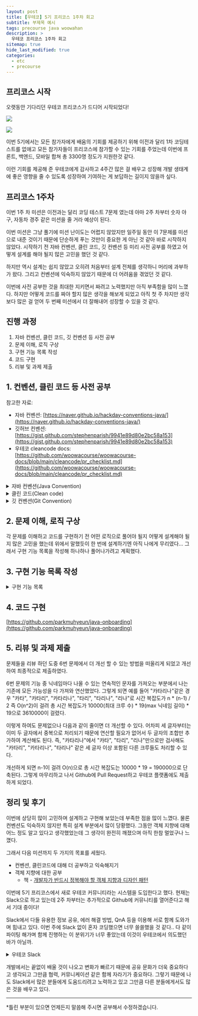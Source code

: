 ```yaml
---
layout: post
title: [우테코] 5기 프리코스 1주차 회고
subtitle: 부제목 예시
tags: precourse java woowahan
description: >
  우테코 프리코스 1주차 회고
sitemap: true
hide_last_modified: true
categories:
  - etc
  - precourse
---
```


## 프리코스 시작

오랫동안 기다리던 우테코 프리코스가 드디어 시작되었다!

![](/assets//img/blog/etc/precourse/w1_1.PNG)

![](/assets//img/blog/etc/precourse/w1_2.PNG)

이번 5기에서는 모든 참가자에게 배움의 기회를 제공하기 위해 이전과 달리 1차 코딩테스트를 없애고 모든 참가자들이 프리코스에 참가할 수 있는 기회를 주었는데 이번에 프론트, 백엔드, 모바일 합쳐 총 3300명 정도가 지원한것 같다.

이런 기회를 제공해 준 우테코에게 감사하고 4주간 많은 걸 배우고 성장해 개발 생태계에 좋은 영향을 줄 수 있도록 성장하여 기여하는 게 보답하는 길이지 않을까 싶다.

## 프리코스 1주차

이번 1주 차 미션은 이전과는 달리 코딩 테스트 7문제 였는데 아마 2주 차부터 숫자 야구, 자동차 경주 같은 미션을 줄 거라 예상이 된다.

이번 미션은 그냥 풀기에 미션 난이도는 어렵지 않았지만 일주일 동안 이 7문제를 미션으로 내준 것이기 때문에 단순하게 푸는 것만이 중요한 게 아닌 것 같아 바로 시작하지 않았다. 시작하기 전 자바 컨벤션, 클린 코드, 깃 컨벤션 등 미리 사전 공부를 하였고 어떻게 설계를 해야 될지 많은 고민을 했던 것 같다.

하지만 역시 설계는 쉽지 않았고 오히려 처음부터 설계 전체를 생각하니 머리에 과부하가 왔다. 그리고 컨벤션에 익숙하지 않았기 때문에 더 어려움을 겪었던 것 같다.

이번에 사전 공부한 것을 최대한 지키면서 짜려고 노력했지만 아직 부족함을 많이 느꼈다. 하지만 어떻게 코드를 짜야 할지 많은 생각을 해보게 되었고 아직 첫 주 차지만 생각보다 많은 걸 얻어 두 번째 미션에서 더 잘해내어 성장할 수 있을 것 같다.

## 진행 과정

1. 자바 컨벤션, 클린 코드, 깃 컨벤션 등 사전 공부
2. 문제 이해, 로직 구상
3. 구현 기능 목록 작성
4. 코드 구현
5. 리뷰 및 과제 제출

## 1. 컨벤션, 클린 코드 등 사전 공부
참고한 자료:
- 자바 컨벤션: [https://naver.github.io/hackday-conventions-java/](https://naver.github.io/hackday-conventions-java/)
- 깃허브 컨벤션: [https://gist.github.com/stephenparish/9941e89d80e2bc58a153](https://gist.github.com/stephenparish/9941e89d80e2bc58a153)
- 우테코 cleancode docs: [https://github.com/woowacourse/woowacourse-docs/blob/main/cleancode/pr_checklist.md](https://github.com/woowacourse/woowacourse-docs/blob/main/cleancode/pr_checklist.md)

<details>
<summary>자바 컨벤션(Java Convention)</summary>
<div markdown="1">

### 공통(Common)
- 변수명, 클래스명, 메서드명 등에는 영문/숫자/언더스코어만 허용
- 한국어 발음대로 표기 금지
    - 좋은 예 - asset(자산)
    - 나쁜 예 - jasan(자산)

### 패키지(Package)
- 패키지 이름은 소문자로 구성
  - ex) package com.mu.apigateway

### 인터페이스(Interface)
- 인터페이스 이름에 대문자 카멜표기법 적용
    - ex) CamelCase
- 인터페이스 이름에 명사/형용사 사용

### 클래스(Class)
- 클래스 이름에 대문자 카멜표기법 적용
    - ex) CamelCase
- 클래스 이름에 명사 사용
- 테스트 클래스는 ‘Test’로 끝맺음

### 메서드(Method)
- 메서드 이름에 소문자 카멜표기법 적용
    - camelCase
- 메서드 이름은 동사/전치사로 시작
    - ex) toString(), renderHtml()

### 변수(Variable)
- 상수는 대문자와 언더스코어로 구성
    - ex) public final int CHECK = 1;
    - ex) public final String SECRET_KEY = “secret”;
- 변수에 소문자 카멜표기법 적용
    - ex) private int accessToken;

</div>
</details>

<details>
<summary>클린 코드(Clean code)</summary>
<div markdown="1">
  
### 추가 체크리스트
- 한 메서드에 오직 한 단계의 들여쓰기(indent)만 허용했는지?
- else 예약어를 쓰지 않았는가?
- 모든 원시값과 문자열을 포장했는가? 
- 콜렉션에 대해 일급 콜렉션을 적용했는가?
- 3개 이상의 인스턴스 변수를 가진 클래스를 구현하지 않았는가?
- getter/setter 없이 구현했는가?
  - 단, DTO는 허용
- 메소드의 인자 수를 제한했는가?
  - 최대 3개 까지 허용, 가능하면 줄이기 위해 노력
- 코드 한 줄에 점(.)을 하나만 허용했는가?
- 메소드가 한가지 일만 담당하도록 구현했는가?
- 클래스를 작게 유지하기 위해 노력했는가?

</div>
</details>

<details>
<summary>깃 컨벤션(Git Convention)</summary>
<div markdown="1">

## 커밋 메시지 형식
```
<type>(<scope>): <subject>
<BLANK LINE>
<body>
<BLANK LINE>
<footer>
```

커밋 메시지의 기본형식은 위와 같고 100자를 넘을 수 없습니다.

### type
- feat : 새로운 기능 추가
- fix : 버그 수정
- docs : 문서 수정
- style: 코드 포맷 변경
- refactor : 코드 리팩토링
- test : 테스트 코드 추가
- chore : 빌드, 패키지 매니저 수정

### scope
커밋 변경 위치를 지정
- ex) $location, $browser, $compile, $rootScope, ngHref, ngClick, ngView, etc...

### subject
코드 변경 사항에 대한 짧은 요약
- 현재 시제의 명령어 사용
- 첫글자 대문자 사용 X
- 끝에 점(.) 사용 X

### body
변화에 대한 동기와 이전 행동과의 대조를 포함
- 현재 시제의 명령어 사용

### footer
모든 주요 변경 사항에 대한 설명, 정당성 및 마이그레이션 참고사항

## 참고 예제
```
feat($browser): onUrlChange event (popstate/hashchange/polling)

Added new event to $browser:
- forward popstate event if available
- forward hashchange event if popstate not available
- do polling when neither popstate nor hashchange available

Breaks $browser.onHashChange, which was removed (use onUrlChange instead)
```

```
docs(guide): updated fixed docs from Google Docs

Couple of typos fixed:
- indentation
- batchLogbatchLog -> batchLog
- start periodic checking
- missing brace
```

```
style($location): add couple of missing semi colons
```

</div>
</details>

## 2. 문제 이해, 로직 구상
각 문제를 이해하고 코드를 구현하기 전 어떤 로직으로 풀어야 될지 어떻게 설계해야 될지 많은 고민을 했는데 위에서 말했듯이 한 번에 설계하기엔 아직 나에게 무리였다...  그래서 구현 기능 목록을 작성해 하나하나 풀어나가려고 계획했다.

## 3. 구현 기능 목록 작성

<details>
<summary>구현 기능 목록</summary>
<div markdown="1">

# 🚀 구현할 기능 목록

--- 

## PROBLEM1

페이지 오류 검사
- 페이지 범위 (3 ~ 398) 벗어날 시 예외 처리
- 왼쪽페이지 홀수 && 오른쪽 페이지 짝수 아닐시 예외 처리
- 왼쪽 페이지 +1 = 오른쪽 페이지가 아닐시 예외 처리

해당 페이지의 가장 큰 숫자 계산
- 각 자리 수 더한 것, 각 자리 수 곱한 것 중 큰 것 반환

점수 비교
- 포비가 이기면 1 반한
- 크롱이 이기면 2 반환
- 무승부시 0 반환

## PROBLEM2

연속된 중복 문자 제거
- 연속된 중복 문자는 한번에 제거
- 연속된 중복 문자가 없을때 까지 반복 후 반환
  - 반환한 문자열이 같은 경우
  - "" 공백인 경우

## PROBLEM3

각 자리수로 분할

해당 숫자가 3, 6, 9인지 검사

number까지 손뼉 수 계산

## PROBLEM4

반대 문자로 변경
- ' ' -> ' '
- 대문자, 소문자 구별
- 맞는 페어 문자로 변경(끝 번호 - 자기 번호 + 시작 번호)

## PROBLEM5

높은 금액 순으로 바꿀 수 있는 화폐로 교환
- 50000 -> 10000 -> 5000 -> 1000 -> 500 -> 100 -> 50 -> 10 -> 1

## PROBLEM6

닉네임마다 나올 수 있는 연속적인 문자 저장
- 나올 때 마다 해시맵을 이용해 +1씩 저장

저장된 연속적인 문자 중 중복이 있는 유저 확인
- 해시멥에 값이 2이상이면 중복

문제(연속적인 문자가 겹치는 유저) 있는 이메일 리스트 반환
- 오름차순 정렬, 중복 제거

## PROBLEM7

친구 추가 기능 구현

사용자와 함께 아는 친구를 가진 유저 확인

타임 라인 유저 확인

높은 점수 순으로 최대 5명 반환
- 추천 점수가 0점은 제외
- 추천 점수가 같은 경우 이름순으로

</div>
</details>

## 4. 코드 구현

[https://github.com/parkmuhyeun/java-onboarding](https://github.com/parkmuhyeun/java-onboarding)

## 5. 리뷰 및 과제 제출

문제들을 리뷰 하던 도중 6번 문제에서 더 개선 할 수 있는 방법을 떠올리게 되었고 개선하여 최종적으로 제출하였다.

6번 문제의 기능 중 닉네임마다 나올 수 있는 연속적인 문자를 가져오는 부분에서 나는 기존에 모든 가능성을 다 가져와 연산했었다. 그렇게 되면 예를 들어 "카타리나"같은 경우 "카타", "카타리", "카타리나", "타리", "타리나", "리나"로 시간 복잡도가 n * (n-1) / 2 즉 O(n^2)이 걸려 총 시간 복잡도가 10000(최대 크루 수) * 19(max 닉네임 길이) * 19으로 3610000이 걸렸다. 

이렇게 하여도 문제없으나 다음과 같이 줄이면 더 개선할 수 있다. 어차피 세 글자부터는 이미 두 글자에서 중복으로 처리되기 때문에 연산할 필요가 없어서 두 글자의 조합만 추가하여 계산해도 된다. 즉, "카타리나"에서 "카타", "타리", "리나"만으로만 검사해도 "카타리", "카타리나", "타리나" 같은 세 글자 이상 포함된 다른 크루들도 처리할 수 있다.

개선하게 되면 n-1이 걸려 O(n)으로 총 시간 복잡도는 10000 * 19 = 190000으로 단축된다. 
그렇게 마무리하고 나서 Github에 Pull Request하고 우테코 플랫폼에도 제출하게 되었다.

## 정리 및 후기

이번에 상당히 많이 고민하며 설계하고 구현해 보았는데 부족한 점을 많이 느꼈다. 물론 컨벤션도 익숙하지 않지만 특히 설계 부분에서 많이 당황했다. 그동안 객체 지향에 대해 어느 정도 알고 있다고 생각했었는데 그 생각이 완전히 깨졌으며 아직 한참 멀었구나 느꼈다.

그래서 다음 미션까지 두 가지의 목표를 세웠다.
- 컨벤션, 클린코드에 대해 더 공부하고 익숙해지기
- 객체 지향에 대한 공부
  - 책 - [개발자가 반드시 정복해야 할 객체 지향과 디자인 패턴]

이번에 5기 프리코스에서 새로 우테코 커뮤니티라는 시스템을 도입한다고 했다. 현재는 Slack으로 하고 있는데 2주 차부터는 추가적으로 Github에 커뮤니티를 열어준다고 해서 기대 중이다!

Slack에서 다들 유용한 정보 공유, 에러 해결 방법, QnA 등을 이용해 서로 함께 도와가며 힘내고 있다. 이번 주에 Slack 없이 혼자 코딩했으면 너무 쓸쓸했을 것 같다.. 다 같이 파이팅 해가며 함께 진행하는 이 분위기가 너무 좋았는데 이것이 우테코에서 의도했던 바가 아닐까.

<details>
<summary>우테코 Slack</summary>
<div markdown="1">

![](/assets//img/blog/etc/precourse/w1_3.PNG)

![](/assets//img/blog/etc/precourse/w1_7.PNG)

![](/assets//img/blog/etc/precourse/w1_8.PNG)

![](/assets//img/blog/etc/precourse/w1_4.PNG)

![](/assets//img/blog/etc/precourse/w1_5.PNG)

![](/assets//img/blog/etc/precourse/w1_6.PNG)

</div>
</details>

개발에서는 끝없이 배울 것이 나오고 변화가 빠르기 때문에 공유 문화가 더욱 중요하다고 생각되고 그만큼 협력, 커뮤니케이션 같은 함께 자라기가 중요하다. 그렇기 때문에 나도 Slack에서 많은 분들에게 도움드리려고 노력하고 있고 그만큼 다른 분들에게서도 많은 것을 배우고 있다.

---

[개발자가 반드시 정복해야 할 객체 지향과 디자인 패턴]: https://search.naver.com/search.naver?sm=tab_sug.top&where=nexearch&query=%EA%B0%9C%EB%B0%9C%EC%9E%90%EA%B0%80+%EB%B0%98%EB%93%9C%EC%8B%9C+%EC%A0%95%EB%B3%B5%ED%95%B4%EC%95%BC+%ED%95%A0+%EA%B0%9D%EC%B2%B4+%EC%A7%80%ED%96%A5%EA%B3%BC+%EB%94%94%EC%9E%90%EC%9D%B8+%ED%8C%A8%ED%84%B4&oquery=%EA%B0%9C%EB%B0%9C%EC%9E%90%EB%A5%BC+%EC%9C%84%ED%95%9C%EA%B0%9D%EC%B2%B4%EC%A7%80%ED%96%A5&tqi=h2Zgbdp0YihssMVzygGssssssHs-008736&acq=a&acr=1&qdt=0

*틀린 부분이 있으면 언제든지 말씀해 주시면 공부해서 수정하겠습니다.